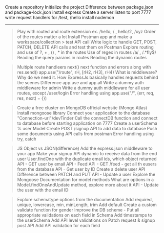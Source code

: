 Create a repository
Initialize the project
Difference between package.json and package-lock.json
install express
Create a server
listen to port 7777
write request handlers for /test, /hello
install nodemon 

---------------------------------------------------

> Play with routed and route extension ex. /hello, / , hello/2, /xyz
> Order of the routes matter a lot
> Install Postman app and make a workspace/collection > test API call
> Write logic to handle GET, POST, PATCH, DELETE API calls and test them on Postman
> Explore routing and use of ?, + , () , * in the routes
> Use of regex in routes /a/ , /.*fly$/
> Reading the query params in routes
> Reading the dynamic routes

> Multiple route handleers 
> next()
> next function and errors along with res.send()
> app.use("/route", rH, [rH2, rH3], rH4)
> What is middleware? Why do we need it.
> How ExpressJs basically handles requests behind the scenes
> Difference app.use and app.all
> Write a dummy auth middleware for admin
> Write a dummy auth middleware for all user routes, except /user/login
> Error handling using app.use("/", (err, req, res, next) = {})

> Create a free cluster on MongoDB official website (Mongo Atlas)
> Install mongoose library
> Connect your application to the database "Connection-url"/devTinder
> Call the connectDB function and connect to database before starting application on 7777
> Create a userSchema % user Model
> Create POST /signup API to add data to database
> Push some documents using API calls from postman
> Error handling using try, catch

> JS Object vs JSON(difference)
> Add the express.json middleware to your app
> Make your signup API dynamic to receive data from the end user
> User.findOne with the duplicate email ids, which object returned
> API - GET user by email
> API - Feed API - GET /feed - get all th eusers from the database
> API - Get user by ID
> Create a delete user API
> Difference between PATCH and PUT
> API - Update a user
> Explore the Mongoose Documentation for model methods
> What are options in a Model.findOneAndUpdate method, explore more about it
> API - Update the user with the email ID

> Explore schematype options from the documentation
> Add required, unique, lowercase, min, minLength, trim
> Add default
> Create a custom validate function for gender
> Improve the DB scheme - Put all appropriate validations on each field in Schema
> Add timestamps to the userSchema 
> Add API level validations on Patch request & signup post API
> Add API validation for each field

<!-- Episode 8 : 20mins left  -->